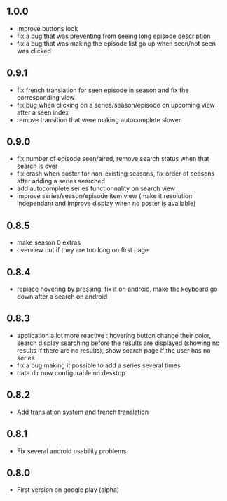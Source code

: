 ## 1.0.0

 * improve buttons look
 * fix a bug that was preventing from seeing long episode description
 * fix a bug that was making the episode list go up when seen/not seen was clicked

## 0.9.1

 * fix french translation for seen episode in season and fix the corresponding view
 * fix bug when clicking on a series/season/episode on upcoming view after a seen index
 * remove transition that were making autocomplete slower

## 0.9.0

 * fix number of episode seen/aired, remove search status when that search is over
 * fix crash when poster for non-existing seasons, fix order of seasons after adding a series searched
 * add autocomplete series functionnality on search view
 * improve series/season/episode item view (make it resolution independant and improve display when no poster is available)

## 0.8.5

 * make season 0 extras
 * overview cut if they are too long on first page

## 0.8.4

 * replace hovering by pressing: fix it on android, make the keyboard go down after a search on android

## 0.8.3

 * application a lot more reactive : hovering button change their color, search display searching before the results are displayed (showing no results if there are no results), show search page if the user has no series
 * fix a bug making it possible to add a series several times
 * data dir now configurable on desktop

## 0.8.2

 * Add translation system and french translation

## 0.8.1

 * Fix several android usability problems

## 0.8.0

 * First version on google play (alpha)